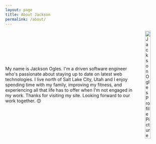 ```yaml
---
layout: page
title: About Jackson
permalink: /about/
---
```


<div style="display: flex; align-items: center;">
     <p style="margin-right: 30px">
          My name is Jackson Ogles. I'm a driven software engineer who's passionate about staying up to date on latest web technologies. I live north of Salt Lake City, Utah and I enjoy spending time with my family, improving my fitness, and experiencing all that life has to offer when I'm not engaged in my work. Thanks for visiting my site. Looking forward to our work together. 😊
     </p>
     <img style="width: 30%;" src="../assets/me.jpeg" alt="Jackson Ogles Profile Picture">
</div>
